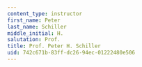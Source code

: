 ```yaml
---
content_type: instructor
first_name: Peter
last_name: Schiller
middle_initial: H.
salutation: Prof.
title: Prof. Peter H. Schiller
uid: 742c671b-83ff-dc26-94ec-01222480e506
---
```

